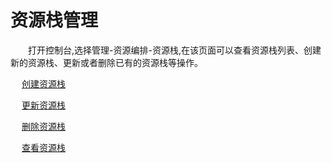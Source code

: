 # 资源栈管理

　　打开控制台,选择管理-资源编排-资源栈,在该页面可以查看资源栈列表、创建新的资源栈、更新或者删除已有的资源栈等操作。 
  
　 [创建资源栈](../create-stack.md)
 
　 [更新资源栈](../update-stack.md)

　 [删除资源栈](../delete-stack.md)
 
　 [查看资源栈](../view-stack.md)
 
 
 
